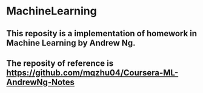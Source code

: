 # MachineLearning
## This reposity is a implementation of homework in Machine Learning by Andrew Ng. 
## The reposity of reference is https://github.com/mqzhu04/Coursera-ML-AndrewNg-Notes
